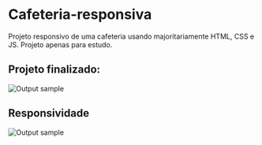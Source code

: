 # Cafeteria-responsiva
Projeto responsivo de uma cafeteria usando majoritariamente HTML, CSS e JS. Projeto apenas para estudo.

## Projeto finalizado:

![Output sample](https://github.com/RanielyFreitas/Cafeteria-responsiva/blob/main/images/Site%20de%20cafeteria%20responsivo%20%E2%80%94%20Mozilla%20Firefox%202021-12-17%2017-56-33.gif)

## Responsividade

![Output sample](https://github.com/RanielyFreitas/Cafeteria-responsiva/blob/main/images/bandicam%202021-12-17%2020-44-21-063.gif)
